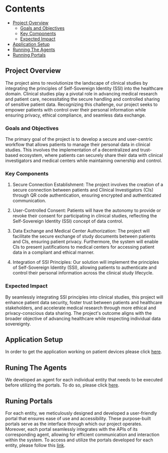 # Contents <!-- omit in toc -->
- [Project Overview](#project-overview)
    - [Goals and Objectives](#goals-and-objectives)
    - [Key Components](#key-components)    
    - [Expected Impact](#expected-impact)
- [Application Setup](#application-setup)
- [Running The Agents](#running-agents)
- [Running Portals](#running-portals)

## Project Overview

The project aims to revolutionize the landscape of clinical studies by integrating the principles of Self-Sovereign Identity (SSI) into the healthcare domain. Clinical studies play a pivotal role in advancing medical research and patient care, necessitating the secure handling and controlled sharing of sensitive patient data. Recognizing this challenge, our project seeks to empower patients with control over their personal information while ensuring privacy, ethical compliance, and seamless data exchange.

### Goals and Objectives

The primary goal of the project is to develop a secure and user-centric workflow that allows patients to manage their personal data in clinical studies. This involves the implementation of a decentralized and trust-based ecosystem, where patients can securely share their data with clinical investigators and medical centers while maintaining ownership and control.

### Key Components

1. Secure Connection Establishment: The project involves the creation of a secure connection between patients and Clinical Investigators (CIs) through QR code authentication, ensuring encrypted and authenticated communication.

2. User-Controlled Consent: Patients will have the autonomy to provide or revoke their consent for participating in clinical studies, reflecting the Self-Sovereign Identity (SSI) concept of data control.

3. Data Exchange and Medical Center Authorization: The project will facilitate the secure exchange of study documents between patients and CIs, ensuring patient privacy. Furthermore, the system will enable CIs to present justifications to medical centers for accessing patient data in a compliant and ethical manner.

4. Integration of SSI Principles: Our solution will implement the principles of Self-Sovereign Identity (SSI), allowing patients to authenticate and control their personal information across the clinical study lifecycle.

### Expected Impact

By seamlessly integrating SSI principles into clinical studies, this project will enhance patient data security, foster trust between patients and healthcare stakeholders, and accelerate medical research through more ethical and privacy-conscious data sharing. The project's outcome aligns with the broader objective of advancing healthcare while respecting individual data sovereignty.

## Application Setup 

In order to get the application working on patient devices please click [here](https://github.com/0farah/GDCP.git/blob/main/application/README.md).

## Runing The Agents

We developed an agent for each individual entity that needs to be executed before utilizing the portals.
To do so, please click [here](https://github.com/0farah/GDCP.git/blob/main/agents/README.md).

## Runing Portals

For each entity, we meticulously designed and developed a user-friendly portal that ensures ease of use and accessibility. These purpose-built portals serve as the interface through which our project operates. Moreover, each portal seamlessly integrates with the APIs of its corresponding agent, allowing for efficient communication and interaction within the system.
To access and utilize the portals developed for each entity, please follow this [link](https://github.com/0farah/GDCP/blob/main/portals/README.md).